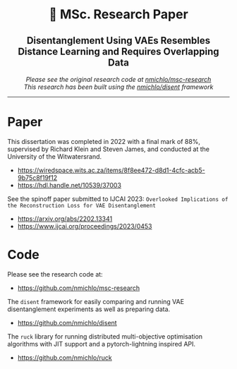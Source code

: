 <p align="center">
    <h1 align="center">🧵 MSc. Research Paper</h1>
    <h2 align="center">Disentanglement Using VAEs Resembles Distance Learning and Requires Overlapping Data</h2>
</p>

<p align="center">
    <i>Please see the original research code at <a href="https://github.com/nmichlo/msc-research">nmichlo/msc-research</a></i>
    </br>
    <i>This research has been built using the <a href="https://github.com/nmichlo/disent">nmichlo/disent</a> framework</i>
</p>

----------------------

# Paper

This dissertation was completed in 2022 with a final mark of 88%, supervised by Richard Klein and Steven James, and conducted at the University of the Witwatersrand.
- https://wiredspace.wits.ac.za/items/8f8ee472-d8d1-4cfc-acb5-9b75c8f19f12
- https://hdl.handle.net/10539/37003

See the spinoff paper submitted to IJCAI 2023: `Overlooked Implications of the Reconstruction Loss for VAE Disentanglement`
- https://arxiv.org/abs/2202.13341
- https://www.ijcai.org/proceedings/2023/0453

# Code

Please see the research code at:
- https://github.com/nmichlo/msc-research

The `disent` framework for easily comparing and running VAE disentanglement experiments as well as preparing data.
- https://github.com/nmichlo/disent

The `ruck` library for running distributed multi-objective optimisation algorithms with JIT support and a pytorch-lightning inspired API.
- https://github.com/nmichlo/ruck
